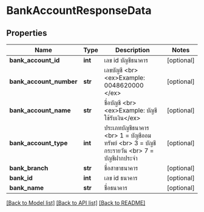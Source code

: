 # BankAccountResponseData

## Properties
Name | Type | Description | Notes
------------ | ------------- | ------------- | -------------
**bank_account_id** | **int** | เลข id บัญชีธนาคาร | [optional] 
**bank_account_number** | **str** | เลขบัญชี &lt;br&gt; &lt;ex&gt;Example: 0048620000 &lt;/ex&gt; | [optional] 
**bank_account_name** | **str** | ชื่อบัญชี &lt;br&gt; &lt;ex&gt;Example: บัญชีใช้รับเงิน&lt;/ex&gt; | [optional] 
**bank_account_type** | **int** | ประเภทบัญชีธนาคาร &lt;br&gt; 1 &#x3D; บัญชีออมทรัพย์  &lt;br&gt; 3 &#x3D; บัญชีกระรายวัน &lt;br&gt; 7  &#x3D; บัญชีฝากประจำ | [optional] 
**bank_branch** | **str** | ชื่อสาขาธนาคาร | [optional] 
**bank_id** | **int** | เลข id ธนาคาร | [optional] 
**bank_name** | **str** | ชื่อธนาคาร | [optional] 

[[Back to Model list]](../README.md#documentation-for-models) [[Back to API list]](../README.md#documentation-for-api-endpoints) [[Back to README]](../README.md)


